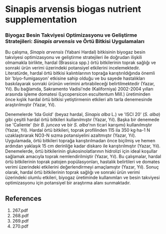# Sinapis arvensis biogas nutrient supplementation

### Biyogaz Besin Takviyesi Optimizasyonu ve Geliştirme Stratejileri: *Sinapis arvensis* ve Örtü Bitkisi Uygulamaları

Bu çalışma, *Sinapis arvensis* (Yabani Hardal) bitkisinin biyogaz besin takviyesi optimizasyonu ve geliştirme stratejileri ile doğrudan ilişkili olmamakla birlikte, hardal (Brassica spp.) örtü bitkilerinin toprak sağlığı ve sonraki ürün verimi üzerindeki potansiyel etkilerini incelemektedir. Literatürde, hardal örtü bitkisi kalıntılarının toprağa karıştırıldığında önemli bir 'biyo-fumigasyon' etkisine sahip olduğu ve bu sayede hastalıkları baskılayarak sonraki ürünün verimini artırabileceği belirtilmektedir (Yazar, Yıl). Bu bağlamda, Sakramento Vadisi'nde (Kaliforniya) 2002-2004 yılları arasında işleme domatesi (Lycopersicon escultentum Mill.) üretiminden önce kışlık hardal örtü bitkisi yetiştirmenin etkileri altı tarla denemesinde araştırılmıştır (Yazar, Yıl).

Denemelerde 'Ida Gold' (beyaz hardal, *Sinapis alba* L.) ve 'ISCI 20' (*S. alba*) gibi çeşitli hardal örtü bitkileri kullanılmıştır (Yazar, Yıl). Başka bir denemede ise 'Caliente' (bir *B. juncea* ve bir *S. alba*'nın ticari karışımı) kullanılmıştır (Yazar, Yıl). Hardal örtü bitkileri, toprak profilinden 115 ila 350 kg·ha-1 N uzaklaştırarak NO3-N sızma potansiyelini azaltmıştır (Yazar, Yıl). Uygulamada, örtü bitkileri toprağa karıştırılmadan önce biçilmiş ve hemen ardından yaklaşık 15 cm derinliğe kadar diskaro ile karıştırılmıştır (Yazar, Yıl). Denemelerde, örtü bitkilerinin glukosinolatlarının hidrolizi için ideal koşullar sağlamak amacıyla toprak nemlendirilmiştir (Yazar, Yıl). Bu çalışmalar, hardal örtü bitkilerinin toprak patojen popülasyonları, hastalık belirtileri ve domates verimi üzerindeki etkilerini değerlendirmeyi amaçlamıştır (Yazar, Yıl). Sonuç olarak, hardal örtü bitkilerinin toprak sağlığı ve sonraki ürün verimi üzerindeki olumlu etkileri, biyogaz üretiminde kullanımları ve besin takviyesi optimizasyonu için potansiyel bir araştırma alanı sunmaktadır.


## References

1. 267.pdf
2. 268.pdf
3. 269.pdf
4. 270.pdf
